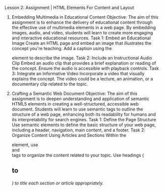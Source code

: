 Lesson 2: Assignment | HTML Elements For Content and Layout

1. Embedding Multimedia in Educational Content
Objective: The aim of this assignment is to enhance the delivery of educational content through the effective use of multimedia elements in a web page. By embedding images, audio, and video, students will learn to create more engaging and interactive educational resources.
Task 1: Embed an Educational Image Create an HTML page and embed an image that illustrates the concept you're teaching. Add a caption using the <figcaption> element to describe the image.
Task 2: Include an Instructional Audio Clip Embed an audio clip that provides a brief explanation or reading of the concept. Ensure the audio is accessible with playback controls.
Task 3: Integrate an Informative Video Incorporate a video that visually explains the concept. The video could be a lecture, an animation, or a documentary clip related to the topic.

2. Crafting a Semantic Web Document
Objective: The aim of this assignment is to deepen understanding and application of semantic HTML5 elements in creating a well-structured, accessible web document. Students will learn to use semantic tags to outline the structure of a web page, enhancing both its readability for humans and its interpretability for search engines.
Task 1: Define the Page Structure Use semantic elements to define the basic structure of your web page, including a header, navigation, main content, and a footer.
Task 2: Organize Content Using Articles and Sections Within the <main> element, use <article> and <section> tags to organize the content related to your topic. Use headings (<h2> to <h6>) to title each section or article appropriately.

